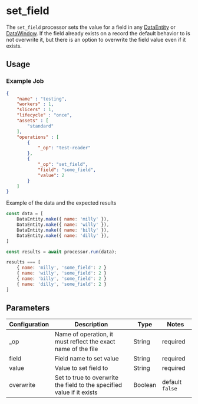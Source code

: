# set_field

The `set_field` processor sets the value for a field in any [DataEntity](https://terascope.github.io/teraslice/docs/packages/utils/api/classes/dataentity) or [DataWindow](../entity/data-window.md). If the field already exists on a record the default behavior to is not overwrite it, but there is an option to overwrite the field value even if it exists.

## Usage

### Example Job

```json
{
    "name" : "testing",
    "workers" : 1,
    "slicers" : 1,
    "lifecycle" : "once",
    "assets" : [
        "standard"
    ],
    "operations" : [
        {
            "_op": "test-reader"
        },
        {
            "_op": "set_field",
            "field": "some_field",
            "value": 2
        }
    ]
}

```

Example of the data and the expected results

```javascript
const data = [
    DataEntity.make({ name: 'milly' }),
    DataEntity.make({ name: 'willy' }),
    DataEntity.make({ name: 'billy' }),
    DataEntity.make({ name: 'dilly' }),
]

const results = await processor.run(data);

results === [
    { name: 'milly', 'some_field': 2 }
    { name: 'willy', 'some_field': 2 }
    { name: 'billy', 'some_field': 2 }
    { name: 'dilly', 'some_field': 2 }
]
```

## Parameters

| Configuration | Description                                                   | Type   | Notes                        |
| ------------- | ------------------------------------------------------------- | ------ | ---------------------------- |
| _op           | Name of operation, it must reflect the exact name of the file | String | required                     |
| field         | Field name to set value                  | String | required |
| value         | Value to set field to                    | String | required |
| overwrite | Set to true to overwrite the field to the specified value if it exists | Boolean | default `false` |
